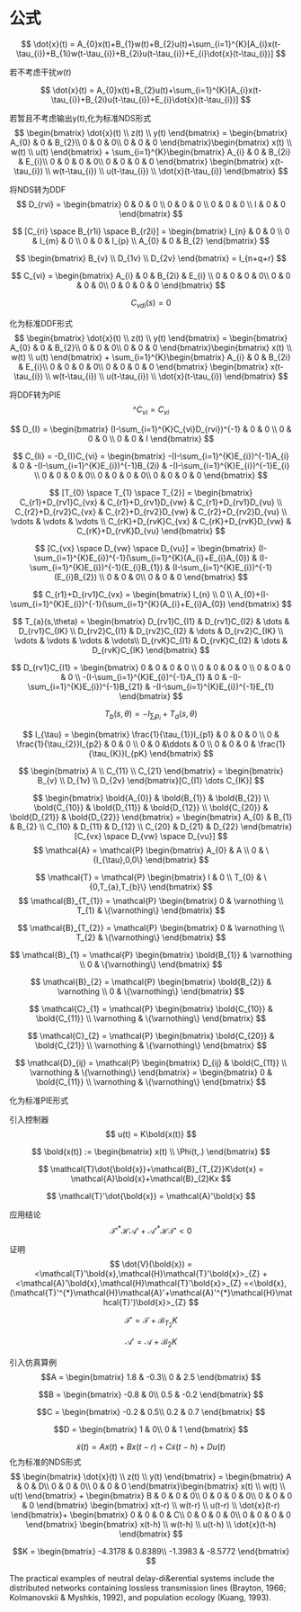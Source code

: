 # 公式

$$
\dot{x}(t) = A_{0}x(t)+B_{1}w(t)+B_{2}u(t)+\sum_{i=1}^{K}[A_{i}x(t-\tau_{i})+B_{1i}w(t-\tau_{i})+B_{2i}u(t-\tau_{i})+E_{i}\dot{x}(t-\tau_{i})]
$$

若不考虑干扰$w(t)$

$$
\dot{x}(t) = A_{0}x(t)+B_{2}u(t)+\sum_{i=1}^{K}[A_{i}x(t-\tau_{i})+B_{2i}u(t-\tau_{i})+E_{i}\dot{x}(t-\tau_{i})]
$$

若暂且不考虑输出y(t),化为标准NDS形式
$$
\begin{bmatrix}
    \dot{x}(t) \\
    z(t) \\
    y(t) 
\end{bmatrix} = \begin{bmatrix}
    A_{0} & 0 & B_{2}\\
    0 & 0 & 0\\
    0 & 0 & 0
\end{bmatrix}\begin{bmatrix}
    x(t) \\
    w(t) \\
    u(t) 
\end{bmatrix} + \sum_{i=1}^{K}\begin{bmatrix}
    A_{i} & 0 & B_{2i} & E_{i}\\
    0 & 0 & 0 & 0\\
    0 & 0 & 0 & 0
\end{bmatrix} \begin{bmatrix}
    x(t-\tau_{i}) \\
    w(t-\tau_{i}) \\
    u(t-\tau_{i}) \\
    \dot{x}(t-\tau_{i})
\end{bmatrix}
$$


将NDS转为DDF
$$
D_{rvi} = 
\begin{bmatrix}
   0 & 0 & 0 \\
   0 & 0 & 0 \\
   0 & 0 & 0 \\
   I & 0 & 0
\end{bmatrix}
$$

$$
[C_{ri} \space B_{r1i} \space B_{r2i}] = 
\begin{bmatrix}
   I_{n} & 0 & 0 \\
   0 & I_{m} & 0 \\
   0 & 0 & I_{p} \\
   A_{0} & 0 & B_{2}
\end{bmatrix}
$$

$$
\begin{bmatrix}
    B_{v} \\
    D_{1v} \\
    D_{2v} 
\end{bmatrix}
 = I_{n+q+r}
$$

$$
C_{vi} = 
\begin{bmatrix}
   A_{i} & 0 & B_{2i} & E_{i} \\
   0 & 0 & 0 & 0\\
   0 & 0 & 0 & 0\\
   0 & 0 & 0 & 0
\end{bmatrix}
$$

$$
C_{vdi}(s) = 0
$$

化为标准DDF形式
$$
\begin{bmatrix}
    \dot{x}(t) \\
    z(t) \\
    y(t) 
\end{bmatrix} = \begin{bmatrix}
    A_{0} & 0 & B_{2}\\
    0 & 0 & 0\\
    0 & 0 & 0
\end{bmatrix}\begin{bmatrix}
    x(t) \\
    w(t) \\
    u(t) 
\end{bmatrix} + \sum_{i=1}^{K}\begin{bmatrix}
    A_{i} & 0 & B_{2i} & E_{i}\\
    0 & 0 & 0 & 0\\
    0 & 0 & 0 & 0
\end{bmatrix} \begin{bmatrix}
    x(t-\tau_{i}) \\
    w(t-\tau_{i}) \\
    u(t-\tau_{i}) \\
    \dot{x}(t-\tau_{i})
\end{bmatrix}
$$




将DDF转为PIE
$$
\^{C}_{vi} = C_{vi}
$$

$$
D_{I} = 
\begin{bmatrix}
   (I-\sum_{i=1}^{K}C_{vi}D_{rvi})^{-1} & 0 & 0 \\
   0 & 0 & 0 \\
   0 & 0 & I
\end{bmatrix}
$$

$$
C_{Ii} = -D_{I}C_{vi} = 
\begin{bmatrix}
   -(I-\sum_{i=1}^{K}E_{i})^{-1}A_{i} & 0 & -(I-\sum_{i=1}^{K}E_{i})^{-1}B_{2i} & -(I-\sum_{i=1}^{K}E_{i})^{-1}E_{i} \\
   0 & 0 & 0 & 0\\
   0 & 0 & 0 & 0\\
   0 & 0 & 0 & 0
\end{bmatrix}
$$

$$
[T_{0} \space T_{1} \space T_{2}] = 
\begin{bmatrix}
   C_{r1}+D_{rv1}C_{vx} & C_{r1}+D_{rv1}D_{vw}  & C_{r1}+D_{rv1}D_{vu}  \\
   C_{r2}+D_{rv2}C_{vx} & C_{r2}+D_{rv2}D_{vw}  & C_{r2}+D_{rv2}D_{vu}  \\
   \vdots & \vdots & \vdots \\
    C_{rK}+D_{rvK}C_{vx} & C_{rK}+D_{rvK}D_{vw}  & C_{rK}+D_{rvK}D_{vu}   
\end{bmatrix}
$$

$$
[C_{vx} \space D_{vw} \space D_{vu}] = 
\begin{bmatrix}
   (I-\sum_{i=1}^{K}E_{i})^{-1}(\sum_{i=1}^{K}(A_{i}+E_{i}A_{0})  & (I-\sum_{i=1}^{K}E_{i})^{-1}(E_{i}B_{1}) & (I-\sum_{i=1}^{K}E_{i})^{-1}(E_{i}B_{2}) \\
   0 &  0 & 0\\
   0 &  0 & 0
\end{bmatrix}
$$

$$
C_{r1}+D_{rv1}C_{vx} = 
\begin{bmatrix}
   I_{n}    \\
   0        \\
   A_{0}+(I-\sum_{i=1}^{K}E_{i})^{-1}(\sum_{i=1}^{K}(A_{i}+E_{i}A_{0})
\end{bmatrix}
$$

$$
T_{a}(s,\theta) = 
\begin{bmatrix}
    D_{rv1}C_{I1} & D_{rv1}C_{I2} & \dots & D_{rv1}C_{IK}   \\
    D_{rv2}C_{I1} & D_{rv2}C_{I2} & \dots & D_{rv2}C_{IK}        \\
    \vdots & \vdots & \vdots & \vdots\\ 
    D_{rvK}C_{I1} & D_{rvK}C_{I2} & \dots & D_{rvK}C_{IK}
\end{bmatrix}
$$

$$
D_{rv1}C_{I1} = 
\begin{bmatrix}
    0 & 0 & 0 & 0   \\
    0 & 0 & 0 & 0          \\
    0 & 0 & 0 & 0  \\ 
    -(I-\sum_{i=1}^{K}E_{i})^{-1}A_{1} & 0 & -(I-\sum_{i=1}^{K}E_{i})^{-1}B_{21} & -(I-\sum_{i=1}^{K}E_{i})^{-1}E_{1}
\end{bmatrix}
$$

$$
T_{b}(s,\theta) = -I_{\sum_{i}p_{i}} + T_{a}(s,\theta)
$$


$$
I_{\tau} = 
\begin{bmatrix}
    \frac{1}{\tau_{1}}I_{p1} & 0 & 0 & 0   \\
    0 & \frac{1}{\tau_{2}}I_{p2} & 0 & 0          \\
    0 & 0 &\ddots & 0  \\ 
    0 & 0 & 0 & \frac{1}{\tau_{K}}I_{pK}
\end{bmatrix}
$$



$$
\begin{bmatrix}
    A \\
    C_{11} \\
    C_{21} 
\end{bmatrix}
 = \begin{bmatrix}
    B_{v} \\
    D_{1v} \\
    D_{2v} 
\end{bmatrix}[C_{I1} \dots C_{IK}]
$$

$$
\begin{bmatrix}
    \bold{A_{0}} & \bold{B_{1}} & \bold{B_{2}} \\
    \bold{C_{10}} & \bold{D_{11}} & \bold{D_{12}} \\
    \bold{C_{20}} & \bold{D_{21}} & \bold{D_{22}} 
\end{bmatrix} = 
\begin{bmatrix}
    A_{0} & B_{1} & B_{2} \\
    C_{10} & D_{11} & D_{12} \\
    C_{20} & D_{21} & D_{22}
\end{bmatrix}[C_{vx} \space D_{vw} \space D_{vu}]
$$
$$
\mathcal{A} = \mathcal{P} 
\begin{bmatrix}
    A_{0} & A \\
    0 & \{I_{\tau},0,0\} 
\end{bmatrix} 
$$

$$
\mathcal{T} = \mathcal{P} 
\begin{bmatrix}
    I & 0 \\
    T_{0} & \{0,T_{a},T_{b}\} 
\end{bmatrix} 
$$
$$
\mathcal{B}_{T_{1}} = \mathcal{P} 
\begin{bmatrix}
    0 & \varnothing \\
    T_{1} & \{\varnothing\} 
\end{bmatrix} 
$$

$$
\mathcal{B}_{T_{2}} = \mathcal{P} 
\begin{bmatrix}
    0 & \varnothing \\
    T_{2} & \{\varnothing\} 
\end{bmatrix} 
$$

$$
\mathcal{B}_{1} = \mathcal{P} 
\begin{bmatrix}
    \bold{B_{1}} & \varnothing \\
    0 & \{\varnothing\} 
\end{bmatrix} 
$$

$$
\mathcal{B}_{2} = \mathcal{P} 
\begin{bmatrix}
    \bold{B_{2}} & \varnothing \\
    0 & \{\varnothing\} 
\end{bmatrix} 
$$

$$
\mathcal{C}_{1} = \mathcal{P} 
\begin{bmatrix}
    \bold{C_{10}} & \bold{C_{11}} \\
    \varnothing & \{\varnothing\} 
\end{bmatrix} 
$$

$$
\mathcal{C}_{2} = \mathcal{P} 
\begin{bmatrix}
    \bold{C_{20}} & \bold{C_{21}} \\
    \varnothing & \{\varnothing\} 
\end{bmatrix} 
$$

$$
\mathcal{D}_{ij} = \mathcal{P} 
\begin{bmatrix}
    D_{ij} & \bold{C_{11}} \\
    \varnothing & \{\varnothing\} 
\end{bmatrix}  = 
\begin{bmatrix}
    0 & \bold{C_{11}} \\
    \varnothing & \{\varnothing\} 
\end{bmatrix}
$$

化为标准PIE形式



引入控制器
$$
u(t) = K\bold{x(t)}
$$

$$
\bold{x(t)} := \begin{bmatrix}
    x(t) \\
    \Phi(t,.)
\end{bmatrix}
$$ 



$$
\mathcal{T}\dot{\bold{x}}+\mathcal{B}_{T_{2}}K\dot{x} = \mathcal{A}\bold{x}+\mathcal{B}_{2}Kx
$$

$$
\mathcal{T}'\dot{\bold{x}} = \mathcal{A}'\bold{x}
$$

应用结论
$$
\mathcal{T}'^{*}\mathcal{H}\mathcal{A}'+\mathcal{A}'^{*}\mathcal{H}\mathcal{T}' \lt 0
$$

证明
$$
\dot{V}(\bold{x}) = <\mathcal{T}'\bold{x},\mathcal{H}\mathcal{T}'\bold{x}>_{Z} + <\mathcal{A}'\bold{x},\mathcal{H}\mathcal{T}'\bold{x}>_{Z} =<\bold{x},(\mathcal{T}'^{*}\mathcal{H}\mathcal{A}'+\mathcal{A}'^{*}\mathcal{H}\mathcal{T}')\bold{x}>_{Z}  
$$

$$
\mathcal{T}' = \mathcal{T}+\mathcal{B}_{T_{2}}K
$$

$$
\mathcal{A}' = \mathcal{A}+\mathcal{B}_{2}K
$$

引入仿真算例
$$A = 
\begin{bmatrix}
    1.8 & -0.3\\
    0 & 2.5
\end{bmatrix}
$$

$$B = 
\begin{bmatrix}
    -0.8 & 0\\
    0.5 & -0.2
\end{bmatrix}
$$

$$C = 
\begin{bmatrix}
    -0.2 & 0.5\\
    0.2 & 0.7
\end{bmatrix}
$$

$$D = 
\begin{bmatrix}
    1 & 0\\
    0 & 1
\end{bmatrix}
$$

$$
\dot{x}(t) = Ax(t) + Bx(t-r) + C\dot{x}(t-h)+Du(t)
$$
化为标准的NDS形式
$$
\begin{bmatrix}
    \dot{x}(t) \\
    z(t) \\
    y(t) 
\end{bmatrix} = \begin{bmatrix}
    A & 0 & D\\
    0 & 0 & 0\\
    0 & 0 & 0
\end{bmatrix}\begin{bmatrix}
    x(t) \\
    w(t) \\
    u(t) 
\end{bmatrix} + \begin{bmatrix}
    B & 0 & 0 & 0\\
    0 & 0 & 0 & 0\\
    0 & 0 & 0 & 0
\end{bmatrix} \begin{bmatrix}
    x(t-r) \\
    w(t-r) \\
    u(t-r) \\
    \dot{x}(t-r)
\end{bmatrix}+ \begin{bmatrix}
    0 & 0 & 0 & C\\
    0 & 0 & 0 & 0\\
    0 & 0 & 0 & 0
\end{bmatrix} \begin{bmatrix}
    x(t-h) \\
    w(t-h) \\
    u(t-h) \\
    \dot{x}(t-h)
\end{bmatrix}
$$


$$K = 
\begin{bmatrix}
    -4.3178 & 0.8389\\
    -1.3983 & -8.5772
\end{bmatrix}
$$



The practical examples of neutral delay-di&erential systems include the distributed networks containing lossless transmission lines (Brayton, 1966; Kolmanovskii & Myshkis,
1992), and population ecology (Kuang, 1993). 



